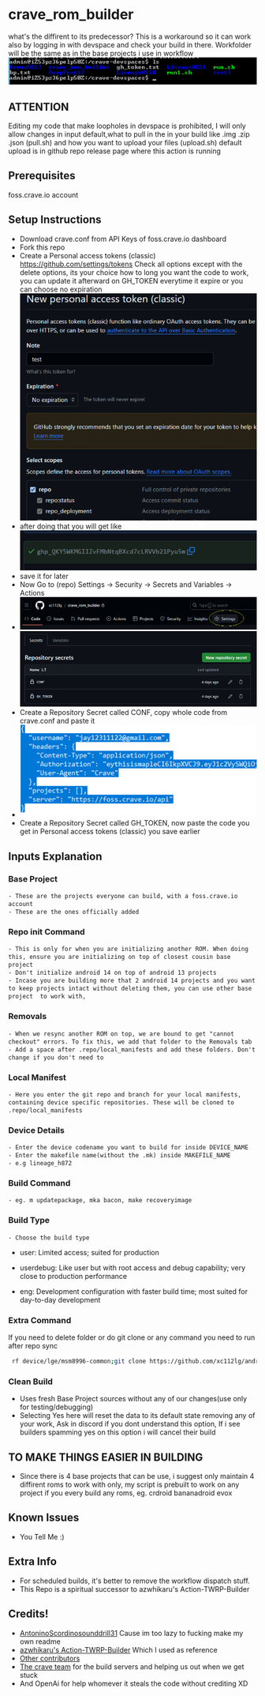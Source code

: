 # crave_rom_builder
what's the diffirent to its predecessor?
This is a workaround so it can work also by logging in with devspace and check your build in there.
Workfolder will be the same as in the base projects i use in workflow
![Alt text](image.png)

## ATTENTION
  Editing my code that make loopholes in devspace is prohibited, I will only allow changes in input default,what to pull in the in your build like .img .zip .json (pull.sh) and how you want to upload your files (upload.sh) default upload is in github repo release page where this action is running
## Prerequisites 
foss.crave.io account

## Setup Instructions
- Download crave.conf from API Keys of foss.crave.io dashboard
- Fork this repo
- Create a Personal access tokens (classic) https://github.com/settings/tokens Check all options except with the delete options, its your choice how to long you want the code to work, you can update it afterward on GH_TOKEN everytime it expire or you can choose no expiration
![Alt text](image-1.png)
- after doing that you will get like ![ ](image-2.png) 
- save it for later
- Now Go to (repo) Settings -> Security -> Secrets and Variables -> Actions
- ![Alt text](image-3.png)
![Alt text](image-5.png)
- Create a Repository Secret called CONF, copy whole code from crave.conf and paste it
- ![Alt text](image-4.png)
- Create a Repository Secret called GH_TOKEN, now paste the code you get in Personal access tokens (classic) you save earlier

## Inputs Explanation
### Base Project
    - These are the projects everyone can build, with a foss.crave.io account
    - These are the ones officially added
### Repo init Command
    - This is only for when you are initializing another ROM. When doing this, ensure you are initializing on top of closest cousin base project
    - Don't initialize android 14 on top of android 13 projects
    - Incase you are building more that 2 android 14 projects and you want to keep projects intact without deleting them, you can use other base project  to work with,
### Removals
    - When we resync another ROM on top, we are bound to get "cannot checkout" errors. To fix this, we add that folder to the Removals tab
    - Add a space after .repo/local_manifests and add these folders. Don't change if you don't need to
### Local Manifest
    - Here you enter the git repo and branch for your local manifests, containing device specific repositories. These will be cloned to .repo/local_manifests
### Device Details
    - Enter the device codename you want to build for inside DEVICE_NAME
    - Enter the makefile name(without the .mk) inside MAKEFILE_NAME
    - e.g lineage_h872
### Build Command
    - eg. m updatepackage, mka bacon, make recoveryimage
### Build Type
    - Choose the build type
- user:  Limited access; suited for production

- userdebug:  Like user but with root access and debug capability; very close to production performance

- eng:  Development configuration with faster build time; most suited for day-to-day development
### Extra Command
  If you need to delete folder or do git clone or any command you need to run after repo sync
   ```bash 
    rf device/lge/msm8996-common;git clone https://github.com/xc112lg/android_device_lge_msm8996-common -b evo4 device/lge/msm8996-common
   ```
### Clean Build
  - Uses fresh Base Project sources without any of our changes(use only for testing/debugging)
  - Selecting Yes here will reset the data to its default state removing any of your work, Ask in discord if you dont understand this option, If i see builders spamming yes on this option i will cancel their build
## TO MAKE THINGS EASIER IN BUILDING
  - Since there is 4 base projects that can be use, i suggest only maintain 4 diffirent roms to work with only, my script is prebuilt to work on any project if you every build any roms, eg. crdroid bananadroid evox

## Known Issues
  - You Tell Me :)
## Extra Info
  - For scheduled builds, it's better to remove the workflow dispatch stuff.
  - This Repo is a spiritual successor to azwhikaru's Action-TWRP-Builder
## Credits!
  - [AntoninoScordino](https://github.com/AntoninoScordino)[sounddrill31](https://github.com/sounddrill31) Cause im too lazy to fucking make my own readme
  - [azwhikaru's Action-TWRP-Builder](https://github.com/azwhikaru/Action-TWRP-Builder) Which I used as reference
  - [Other contributors](https://github.com/xc112lg/crave_rom_builder/graphs/contributors)
  - [The crave team](https://github.com/accupara) for the build servers and helping us out when we get stuck
  - And OpenAi for help whomever it steals the code without crediting XD
